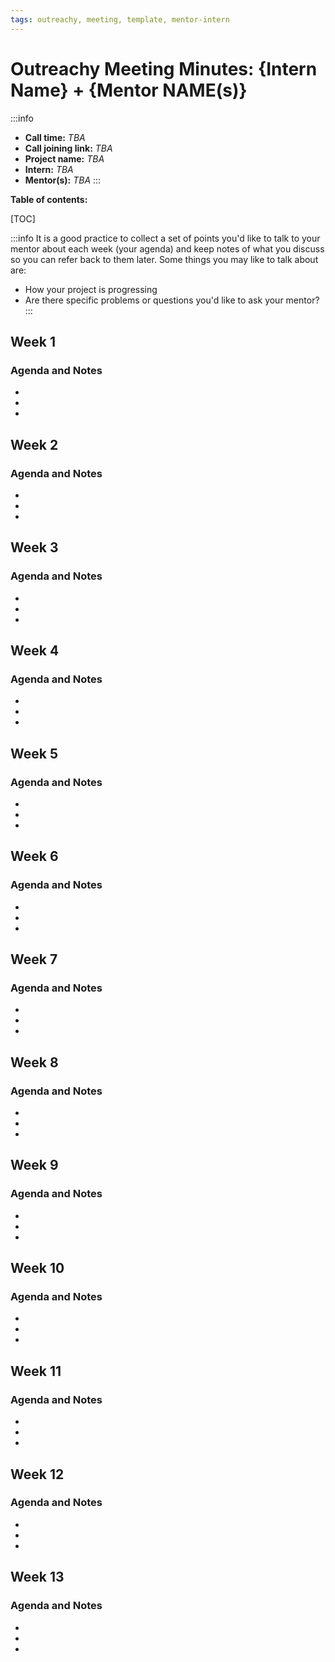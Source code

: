 ```yaml
---
tags: outreachy, meeting, template, mentor-intern
---
```


# Outreachy Meeting Minutes: {Intern Name} + {Mentor NAME(s)}

:::info

- **Call time:** _TBA_
- **Call joining link:** _TBA_
- **Project name:** _TBA_
- **Intern:** _TBA_
- **Mentor(s):** _TBA_
  :::

**Table of contents:**

[TOC]

:::info
It is a good practice to collect a set of points you'd like to talk to your mentor about each week (your agenda) and keep notes of what you discuss so you can refer back to them later. Some things you may like to talk about are:

- How your project is progressing
- Are there specific problems or questions you'd like to ask your mentor?
  :::

## Week 1

### Agenda and Notes

-
-
-

## Week 2

### Agenda and Notes

-
-
-

## Week 3

### Agenda and Notes

-
-
-

## Week 4

### Agenda and Notes

-
-
-

## Week 5

### Agenda and Notes

-
-
-

## Week 6

### Agenda and Notes

-
-
-

## Week 7

### Agenda and Notes

-
-
-

## Week 8

### Agenda and Notes

-
-
-

## Week 9

### Agenda and Notes

-
-
-

## Week 10

### Agenda and Notes

-
-
-

## Week 11

### Agenda and Notes

-
-
-

## Week 12

### Agenda and Notes

-
-
-

## Week 13

### Agenda and Notes

-
-
-
